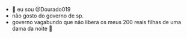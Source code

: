 - 👋 eu sou @Dourado019
- não gosto do governo de sp.
- governo vagabundo que não libera os meus 200 reais filhas de uma dama da noite 😤
